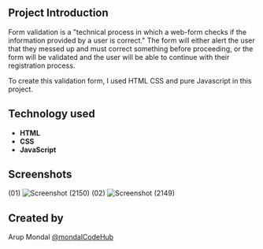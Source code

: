 
## Project Introduction

Form validation is a "technical process in which a web-form checks if the information provided by a user is correct." The form will either alert the user that they messed up and must correct something before proceeding, or the form will be validated and the user will be able to continue with their registration process.

To create this validation form, I used HTML CSS and pure Javascript in this project.
## Technology used
-   **HTML**
- **CSS**
- **JavaScript**


## Screenshots
(01)
![Screenshot (2150)](https://user-images.githubusercontent.com/88100576/200914356-5a1e3cf7-fd05-443d-b088-45d876b5d49b.png)
(02)
![Screenshot (2149)](https://user-images.githubusercontent.com/88100576/200914386-50b9cbe8-10e0-4ca0-9942-31c6e8485033.png)

## Created by
Arup Mondal [@mondalCodeHub](https://www.github.com/mondalCodeHub)
